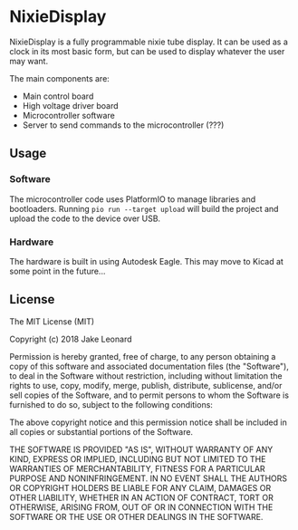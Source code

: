 # NixieDisplay

NixieDisplay is a fully programmable nixie tube display.  It can be used as a clock in its most basic form, but can be used to display whatever the user may want.

The main components are:
- Main control board
- High voltage driver board
- Microcontroller software
- Server to send commands to the microcontroller (???)
 
## Usage
 
### Software

The microcontroller code uses PlatformIO to manage libraries and bootloaders. Running `pio run --target upload` will build the project and upload the code to the device over USB.

### Hardware

The hardware is built in using Autodesk Eagle.  This may move to Kicad at some point in the future...
 
## License
 
The MIT License (MIT)

Copyright (c) 2018 Jake Leonard

Permission is hereby granted, free of charge, to any person obtaining a copy of this software and associated documentation files (the "Software"), to deal in the Software without restriction, including without limitation the rights to use, copy, modify, merge, publish, distribute, sublicense, and/or sell copies of the Software, and to permit persons to whom the Software is furnished to do so, subject to the following conditions:

The above copyright notice and this permission notice shall be included in all copies or substantial portions of the Software.

THE SOFTWARE IS PROVIDED "AS IS", WITHOUT WARRANTY OF ANY KIND, EXPRESS OR IMPLIED, INCLUDING BUT NOT LIMITED TO THE WARRANTIES OF MERCHANTABILITY, FITNESS FOR A PARTICULAR PURPOSE AND NONINFRINGEMENT. IN NO EVENT SHALL THE AUTHORS OR COPYRIGHT HOLDERS BE LIABLE FOR ANY CLAIM, DAMAGES OR OTHER LIABILITY, WHETHER IN AN ACTION OF CONTRACT, TORT OR OTHERWISE, ARISING FROM, OUT OF OR IN CONNECTION WITH THE SOFTWARE OR THE USE OR OTHER DEALINGS IN THE SOFTWARE.
